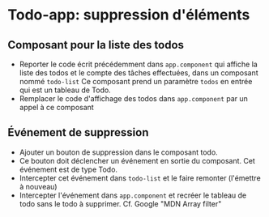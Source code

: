 # Todo-app: suppression d'éléments

## Composant pour la liste des todos

- Reporter le code écrit précédemment dans `app.component` qui affiche la liste des todos et le compte des tâches effectuées, dans un composant nommé `todo-list`
  Ce composant prend un paramètre `todos` en entrée qui est un tableau de Todo.
- Remplacer le code d'affichage des todos dans `app.component` par un appel à ce composant

## Événement de suppression

- Ajouter un bouton de suppression dans le composant todo.
- Ce bouton doit déclencher un événement en sortie du composant. Cet événement est de type Todo.
- Intercepter cet événement dans `todo-list` et le faire remonter (l'émettre à nouveau)
- Intercepter l'événement dans `app.component` et recréer le tableau de todo sans le todo à supprimer.
  Cf. Google "MDN Array filter"
